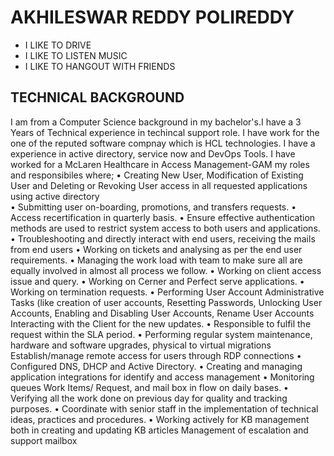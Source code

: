 # AKHILESWAR REDDY POLIREDDY
- I LIKE TO DRIVE 
- I LIKE TO LISTEN MUSIC 
- I LIKE TO HANGOUT WITH FRIENDS

## TECHNICAL BACKGROUND
I am from a Computer Science background in my bachelor's.I have a 3 Years of Technical experience in techincal support role. I have work for the one of the reputed software compnay which is HCL technologies.
I have a experience in active directory, service now and DevOps Tools. I have worked for a McLaren Healthcare in Access Management-GAM my roles and responsibiles where;
•	Creating New User, Modification of Existing User and Deleting or Revoking User access in all requested applications using active directory  
•	Submitting user on-boarding, promotions, and transfers requests.
•	Access recertification in quarterly basis.
•	Ensure effective authentication methods are used to restrict system access to both users and applications.
•	Troubleshooting and directly interact with end users, receiving the mails from end users 
•	Working on tickets and analysing as per the end user requirements.
•	Managing the work load with team to make sure all are equally involved in almost all process we follow.
•	Working on client access issue and query.
•	Working on Cerner and Perfect serve applications.
•	Working on termination requests.
•	Performing User Account Administrative Tasks (like creation of user accounts, Resetting Passwords,
Unlocking User Accounts, Enabling and Disabling User Accounts, Rename User Accounts Interacting with the Client for the new updates.
•	Responsible to fulfil the request within the SLA period.
•	Performing regular system maintenance, hardware and software upgrades, physical to virtual migrations
Establish/manage remote access for users through RDP connections
•	Configured DNS, DHCP and Active Directory.
•	Creating and managing application integrations for identify and access management
•	Monitoring queues Work Items/ Request, and mail box in flow on daily bases.
•	Verifying all the work done on previous day for quality and tracking purposes.
•	Coordinate with senior staff in the implementation of technical ideas, practices and procedures.
•	Working actively for KB management both in creating and updating KB articles
Management of escalation and support mailbox


